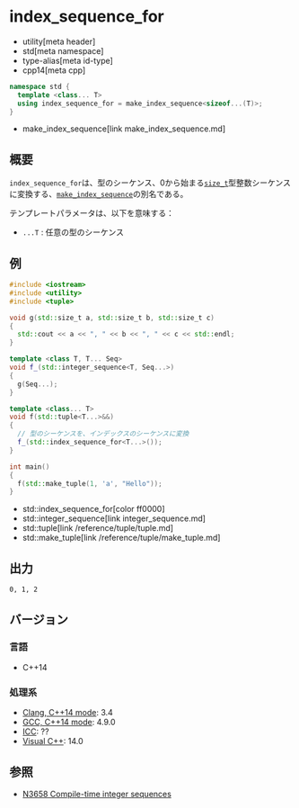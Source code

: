 # index_sequence_for
* utility[meta header]
* std[meta namespace]
* type-alias[meta id-type]
* cpp14[meta cpp]

```cpp
namespace std {
  template <class... T>
  using index_sequence_for = make_index_sequence<sizeof...(T)>;
}
```
* make_index_sequence[link make_index_sequence.md]

## 概要
`index_sequence_for`は、型のシーケンス、0から始まる[`size_t`](/reference/cstddef/size_t.md)型整数シーケンスに変換する、[`make_index_sequence`](make_index_sequence.md)の別名である。

テンプレートパラメータは、以下を意味する：

- `...T` : 任意の型のシーケンス


## 例
```cpp example
#include <iostream>
#include <utility>
#include <tuple>

void g(std::size_t a, std::size_t b, std::size_t c)
{
  std::cout << a << ", " << b << ", " << c << std::endl;
}

template <class T, T... Seq>
void f_(std::integer_sequence<T, Seq...>)
{
  g(Seq...);
}

template <class... T>
void f(std::tuple<T...>&&)
{
  // 型のシーケンスを、インデックスのシーケンスに変換
  f_(std::index_sequence_for<T...>());
}

int main()
{
  f(std::make_tuple(1, 'a', "Hello"));
}
```
* std::index_sequence_for[color ff0000]
* std::integer_sequence[link integer_sequence.md]
* std::tuple[link /reference/tuple/tuple.md]
* std::make_tuple[link /reference/tuple/make_tuple.md]

## 出力
```
0, 1, 2
```


## バージョン
### 言語
- C++14

### 処理系
- [Clang, C++14 mode](/implementation.md#clang): 3.4
- [GCC, C++14 mode](/implementation.md#gcc): 4.9.0
- [ICC](/implementation.md#icc): ??
- [Visual C++](/implementation.md#visual_cpp): 14.0


## 参照
- [N3658 Compile-time integer sequences](http://www.open-std.org/jtc1/sc22/wg21/docs/papers/2013/n3658.html)


